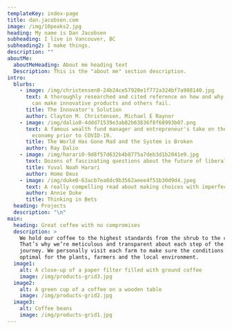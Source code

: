 ```yaml
---
templateKey: index-page
title: dan.jacobsen.com
image: /img/10peaks2.jpg
heading: My name is Dan Jacobsen
subheading: I live in Vancouver, BC
subheading2: I make things.
description: ""
aboutMe: 
  aboutMeHeading: About me heading text
  Description: This is the "about me" section description.
intro:
  blurbs:
    - image: /img/christensen0-24b24ce57928e1f772a324bf7a988140.jpg
      text: A thoroughly researched and cited reference on how and why some companies
        can make innovative products and others fail.
      title: The Innovator's Solution
      author: Clayton M. Christensen, Michael E Raynor
    - image: /img/dalio0-4ddd71539e3ab82b63836f8f68993b07.png
      text: A famous wealth fund manager and entrepreneur's take on the state of the
        economy prior to COVID-19.
      title: The World Has Gone Mad and the System is Broken
      author: Ray Dalio
    - image: /img/harari0-9d8f57d632b4b8775a7deb3d1b2041e9.jpg
      text: Dozens of fascinating questions about the future of liberalism.
      title: Yuval Noah Harari
      author: Homo Deus
    - image: /img/duke0-63acb7ea8dc9b3562aeee4f51b30d9d4.jpeg
      text: A really compelling read about making choices with imperfect information.
      author: Annie Duke
      title: Thinking in Bets
  heading: Projects
  description: "\n"
main:
  heading: Great coffee with no compromises
  description: >
    We hold our coffee to the highest standards from the shrub to the cup.
    That’s why we’re meticulous and transparent about each step of the coffee’s
    journey. We personally visit each farm to make sure the conditions are
    optimal for the plants, farmers and the local environment.
  image1:
    alt: A close-up of a paper filter filled with ground coffee
    image: /img/products-grid3.jpg
  image2:
    alt: A green cup of a coffee on a wooden table
    image: /img/products-grid2.jpg
  image3:
    alt: Coffee beans
    image: /img/products-grid1.jpg
---
```


